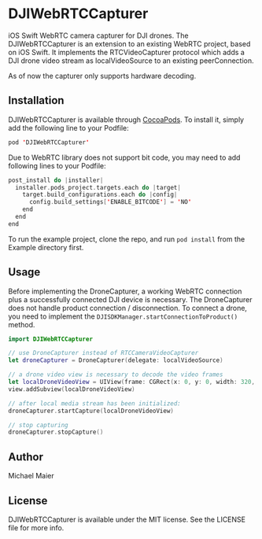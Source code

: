 # DJIWebRTCCapturer

iOS Swift WebRTC camera capturer for DJI drones.
The DJIWebRTCCapturer is an extension to an existing WebRTC project, based on iOS Swift.
It implements the RTCVideoCapturer protocol which adds a DJI drone video stream as localVideoSource to an existing peerConnection.

As of now the capturer only supports hardware decoding.

## Installation

DJIWebRTCCapturer is available through [CocoaPods](https://cocoapods.org). To install
it, simply add the following line to your Podfile:

```swift
pod 'DJIWebRTCCapturer'
```

Due to WebRTC library does not support bit code, you may need to add following lines to your Podfile:

```swift
post_install do |installer|
  installer.pods_project.targets.each do |target|
    target.build_configurations.each do |config|
      config.build_settings['ENABLE_BITCODE'] = 'NO'
    end
  end
end
```

To run the example project, clone the repo, and run `pod install` from the Example directory first.

## Usage

Before implementing the DroneCapturer, a working WebRTC connection plus a successfully connected DJI device is necessary. The DroneCapturer does not handle product connection / disconnection. To connect a drone, you need to implement the  `DJISDKManager.startConnectionToProduct()` method.

```swift
import DJIWebRTCCapturer

// use DroneCapturer instead of RTCCameraVideoCapturer
let droneCapturer = DroneCapturer(delegate: localVideoSource)

// a drone video view is necessary to decode the video frames 
let localDroneVideoView = UIView(frame: CGRect(x: 0, y: 0, width: 320, height: 180))
view.addSubview(localDroneVideoView)

// after local media stream has been initialized:
droneCapturer.startCapture(localDroneVideoView)

// stop capturing
droneCapturer.stopCapture()
```

## Author

Michael Maier

## License

DJIWebRTCCapturer is available under the MIT license. See the LICENSE file for more info.
